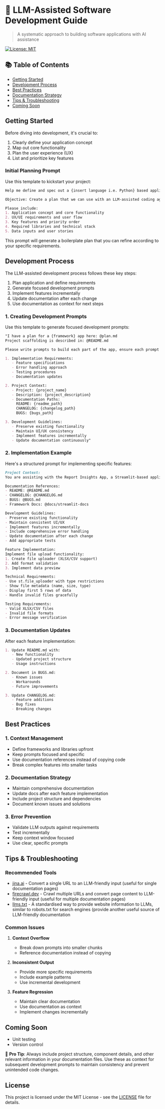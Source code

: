 # 🤖 LLM-Assisted Software Development Guide

> A systematic approach to building software applications with AI assistance

[![License: MIT](https://img.shields.io/badge/License-MIT-yellow.svg)](https://opensource.org/licenses/MIT)

## 📚 Table of Contents
- [Getting Started](#getting-started)
- [Development Process](#development-process)
- [Best Practices](#best-practices)
- [Documentation Strategy](#documentation-strategy)
- [Tips & Troubleshooting](#tips--troubleshooting)
- [Coming Soon](#coming-soon)

## Getting Started

Before diving into development, it's crucial to:
1. Clearly define your application concept
2. Map out core functionality
3. Plan the user experience (UX)
4. List and prioritize key features

### Initial Planning Prompt
Use this template to kickstart your project:
```markdown
Help me define and spec out a {insert language i.e. Python} based application using {insert framework i.e. Streamlit}.

Objective: Create a plan that we can use with an LLM-assisted coding agent/IDE to generate code based on our prompts.

Please include:
1. Application concept and core functionality
2. UX/UI requirements and user flow
3. Key features and priority order
4. Required libraries and technical stack
5. Data inputs and user stories
```

This prompt will generate a boilerplate plan that you can refine according to your specific requirements.

## Development Process

The LLM-assisted development process follows these key steps:
1. Plan application and define requirements
2. Generate focused development prompts
3. Implement features incrementally
4. Update documentation after each change
5. Use documentation as context for next steps

### 1. Creating Development Prompts
Use this template to generate focused development prompts:
```markdown
"I have a plan for a {framework} app here: @plan.md
Project scaffolding is described in: @README.md

Please write prompts to build each part of the app, ensure each prompt includes:

1. Implementation Requirements:
   - Feature specifications
   - Error handling approach
   - Testing procedures
   - Documentation updates

2. Project Context:
   - Project: {project_name}
   - Description: {project_description}
   - Documentation Paths:
     README: {readme_path}
     CHANGELOG: {changelog_path}
     BUGS: {bugs_path}

3. Development Guidelines:
   - Preserve existing functionality
   - Maintain UI/UX consistency
   - Implement features incrementally
   - Update documentation continuously"
```

### 2. Implementation Example
Here's a structured prompt for implementing specific features:
```markdown
Project Context:
You are assisting with the Report Insights App, a Streamlit-based application for analyzing ad server reports.

Documentation References:
- README: @README.md 
- CHANGELOG: @CHANGELOG.md 
- BUGS: @BUGS.md
- Framework Docs: @docs/streamlit-docs 

Development Guidelines:
- Preserve existing functionality
- Maintain consistent UI/UX
- Implement features incrementally
- Include comprehensive error handling
- Update documentation after each change
- Add appropriate tests

Feature Implementation:
Implement file upload functionality:
1. Create file uploader (XLSX/CSV support)
2. Add format validation
3. Implement data preview

Technical Requirements:
- Use st.file_uploader with type restrictions
- Show file metadata (name, size, type)
- Display first 5 rows of data
- Handle invalid files gracefully

Testing Requirements:
- Valid XLSX/CSV files
- Invalid file formats
- Error message verification
```

### 3. Documentation Updates
After each feature implementation:
```markdown
1. Update README.md with:
   - New functionality
   - Updated project structure
   - Usage instructions

2. Document in BUGS.md:
   - Known issues
   - Workarounds
   - Future improvements

3. Update CHANGELOG.md:
   - Feature additions
   - Bug fixes
   - Breaking changes
```

## Best Practices

### 1. Context Management
- Define frameworks and libraries upfront
- Keep prompts focused and specific
- Use documentation references instead of copying code
- Break complex features into smaller tasks

### 2. Documentation Strategy
- Maintain comprehensive documentation
- Update docs after each feature implementation
- Include project structure and dependencies
- Document known issues and solutions

### 3. Error Prevention
- Validate LLM outputs against requirements
- Test incrementally
- Keep context window focused
- Use clear, specific prompts

## Tips & Troubleshooting

### Recommended Tools
- [jina.ai](https://jina.ai) - Convert a single URL to an LLM-friendly input (useful for single documentation pages)
- [firecrawl.dev](https://firecrawl.dev) - Crawl multiple URLs and convert page content to LLM-friendly input (useful for multiple documentation pages)
- [llms.txt](https://llmstxt.org/) - A standardised way to provide website information to LLMs, similar to robots.txt for search engines (provide another useful source of LLM-friendly documentation
### Common Issues
1. **Context Overflow**
   - Break down prompts into smaller chunks
   - Reference documentation instead of copying

2. **Inconsistent Output**
   - Provide more specific requirements
   - Include example patterns
   - Use incremental development

3. **Feature Regression**
   - Maintain clear documentation
   - Use documentation as context
   - Implement changes incrementally

## Coming Soon

- Unit testing
- Version control

📝 **Pro Tip**: Always include project structure, component details, and other relevant information in your documentation files. Use these as context for subsequent development prompts to maintain consistency and prevent unintended code changes.

## License
This project is licensed under the MIT License - see the [LICENSE](https://opensource.org/license/MIT) file for details.
